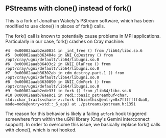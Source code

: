 ## PStreams with clone() instead of fork()

This is a fork of Jonathan Wakely's PStream software, which has been modified to use clone() in places of fork() calls.

The fork() call is known to potentially cause problems in MPI applications. Particularly in our case, fork() crashes on Cray machine:

```
#4  0x00002aaab2ea0034 in _int_free () from /lib64/libc.so.6
#5  0x00002aaab363404e in GNI_CqDestroy () from /opt/cray/ugni/default/lib64/libugni.so.0
#6  0x00002aaab36403c2 in GNII_DlaFree () from /opt/cray/ugni/default/lib64/libugni.so.0
#7  0x00002aaab36302ab in cdm_destroy.part.1 () from /opt/cray/ugni/default/lib64/libugni.so.0
#8  0x00002aaab3630890 in GNII_CdmFork () from /opt/cray/ugni/default/lib64/libugni.so.0
#9  0x00002aaab2ede33f in fork () from /lib64/libc.so.6
#10 0x00002aaab76ae8c1 in redi::basic_pstreambuf<char, std::char_traits<char> >::fork (this=this@entry=0x7fffffff4ba8, mode=mode@entry=std::_S_app) at ./pstreams/pstream.h:1351
```

The reason for this behavior is likely a failing `atfork` hook triggered somewhere from within the uGNI library (Cray's Gemini interconnect support). In order to overcome this issue, we basically replace fork() calls with clone(), which is not hooked.


